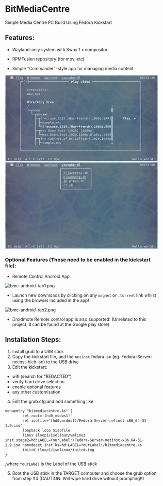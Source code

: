 # BitMediaCentre
Simple Media Centre PC Build Using Fedora Kickstart



## Features:

  * Wayland-only system with Sway 1.x compositor

  * RPMFusion repository (for mpv, etc)

  * Simple "Commander"-style app for managing media content

![mymc-mpv.png](mymc-mpv.png) ![mymc-youtube-dl.png](mymc-youtube-dl.png)

### Optional Features (These need to be enabled in the kickstart file):
  * Remote Control Android App:

![bmc-android-tab1.png](bmc-android-tab1.png)

  * Launch new downloads by clicking on any `magnet` or `.torrent` link whilst using the browser included in the app!
    
![bmc-android-tab2.png](bmc-android-tab2.png)

  * Droidmote Remote control app is also supported! (Unrelated to this project, it can be found at the Google play store)

## Installation Steps:

1. Install grub to a USB stick
2. Copy the kickstart file, and the `netinst` fedora iso (eg. Fedora-Server-netinst-bleh.iso) to the USB drive
3. Edit the kickstart:
  - wifi (search for "REDACTED")
  - verify hard drive selection
  - enable optional features
  - any other customisation
4. Edit the grub.cfg and add something like:
```
menuentry "bitmediacentre.ks" {
        set root='(hd0,msdos1)'
        set isofile='(hd0,msdos1)/Fedora-Server-netinst-x86_64-31-1.9.iso'
        loopback loop $isofile
        linux (loop)/isolinux/vmlinuz inst.stage2=hd:LABEL=YourLabel:/Fedora-Server-netinst-x86_64-31-1.9.iso nomodeset inst.ks=hd:LABEL=YourLabel:/bitmediacentre.ks
        initrd (loop)/isolinux/initrd.img
}
```
,where `YourLabel` is the Label of the USB stick

5. Boot the USB stick in the TARGET computer and choose the grub option from step #4 (CAUTION: Will wipe hard drive without prompting!!)


